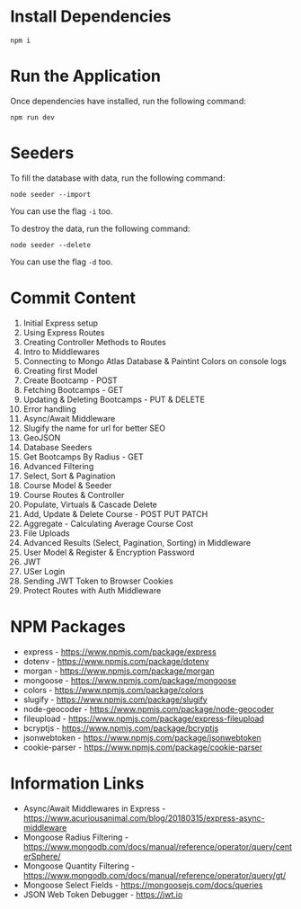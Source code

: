 # Install Dependencies

```
npm i
```

# Run the Application

Once dependencies have installed, run the following command:

```
npm run dev
```

# Seeders

To fill the database with data, run the following command:

```
node seeder --import
```

You can use the flag `-i` too.

To destroy the data, run the following command:

```
node seeder --delete
```

You can use the flag `-d` too.

# Commit Content

1. Initial Express setup
2. Using Express Routes
3. Creating Controller Methods to Routes
4. Intro to Middlewares
5. Connecting to Mongo Atlas Database & Paintint Colors on console logs
6. Creating first Model
7. Create Bootcamp - POST
8. Fetching Bootcamps - GET
9. Updating & Deleting Bootcamps - PUT & DELETE
10. Error handling
11. Async/Await Middleware
12. Slugify the name for url for better SEO
13. GeoJSON
14. Database Seeders
15. Get Bootcamps By Radius - GET
16. Advanced Filtering
17. Select, Sort & Pagination
18. Course Model & Seeder
19. Course Routes & Controller
20. Populate, Virtuals & Cascade Delete
21. Add, Update & Delete Course - POST PUT PATCH
22. Aggregate - Calculating Average Course Cost
23. File Uploads
24. Advanced Results (Select, Pagination, Sorting) in Middleware
25. User Model & Register & Encryption Password
26. JWT
27. USer Login
28. Sending JWT Token to Browser Cookies
29. Protect Routes with Auth Middleware

# NPM Packages

- express - https://www.npmjs.com/package/express
- dotenv - https://www.npmjs.com/package/dotenv
- morgan - https://www.npmjs.com/package/morgan
- mongoose - https://www.npmjs.com/package/mongoose
- colors - https://www.npmjs.com/package/colors
- slugify - https://www.npmjs.com/package/slugify
- node-geocoder - https://www.npmjs.com/package/node-geocoder
- fileupload - https://www.npmjs.com/package/express-fileupload
- bcryptjs - https://www.npmjs.com/package/bcryptjs
- jsonwebtoken - https://www.npmjs.com/package/jsonwebtoken
- cookie-parser - https://www.npmjs.com/package/cookie-parser

# Information Links

- Async/Await Middlewares in Express - https://www.acuriousanimal.com/blog/20180315/express-async-middleware
- Mongoose Radius Filtering - https://www.mongodb.com/docs/manual/reference/operator/query/centerSphere/
- Mongoose Quantity Filtering - https://www.mongodb.com/docs/manual/reference/operator/query/gt/
- Mongoose Select Fields - https://mongoosejs.com/docs/queries
- JSON Web Token Debugger - https://jwt.io

